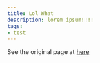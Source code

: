 ```yaml
---
title: Lol What
description: lorem ipsum!!!!
tags:
- test
---
```


See the original page at [here](../../)

